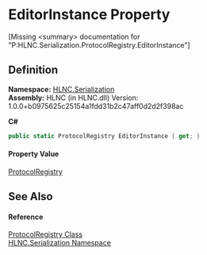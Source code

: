 # EditorInstance Property


\[Missing &lt;summary&gt; documentation for "P:HLNC.Serialization.ProtocolRegistry.EditorInstance"\]



## Definition
**Namespace:** <a href="N_HLNC_Serialization">HLNC.Serialization</a>  
**Assembly:** HLNC (in HLNC.dll) Version: 1.0.0+b0975625c25154a1fdd31b2c47aff0d2d2f398ac

**C#**
``` C#
public static ProtocolRegistry EditorInstance { get; }
```



#### Property Value
<a href="T_HLNC_Serialization_ProtocolRegistry">ProtocolRegistry</a>

## See Also


#### Reference
<a href="T_HLNC_Serialization_ProtocolRegistry">ProtocolRegistry Class</a>  
<a href="N_HLNC_Serialization">HLNC.Serialization Namespace</a>  
